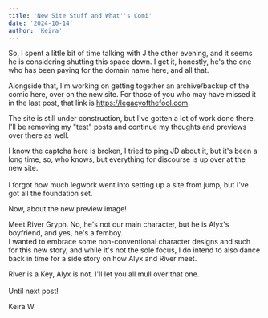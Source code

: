 ```yaml
---
title: 'New Site Stuff and What''s Comi'
date: '2024-10-14'
author: 'Keira'
---
```


<p>So, I spent a little bit of time talking with J the other evening, and it seems he is considering shutting this space down. I get it, honestly, he's the one who has been paying for the domain name here, and all that. </p><p>Alongside that, I'm working on getting together an archive/backup of the comic here, over on the new site. For those of you who may have missed it in the last post, that link is <a href="https://legacyofthefool.com" target="_blank">https://legacyofthefool.com</a>.</p><p>The site is still under construction, but I've gotten a lot of work done there. I'll be removing my "test" posts and continue my thoughts and previews over there as well. </p><p>I know the captcha here is broken, I tried to ping JD about it, but it's been a long time, so, who knows, but everything for discourse is up over at the new site.<br><br>I forgot how much legwork went into setting up a site from jump, but I've got all the foundation set.</p><p>Now, about the new preview image!</p><p>Meet River Gryph. No, he's not our main character, but he is Alyx's boyfriend, and yes, he's a femboy.<br>I wanted to embrace some non-conventional character designs and such for this new story, and while it's not the sole focus, I do intend to  also dance back in time for a side story on how Alyx and River meet. <br></p><p>River is a Key, Alyx is not. I'll let you all mull over that one.<br><br>Until next post!</p><p>Keira W</p>

